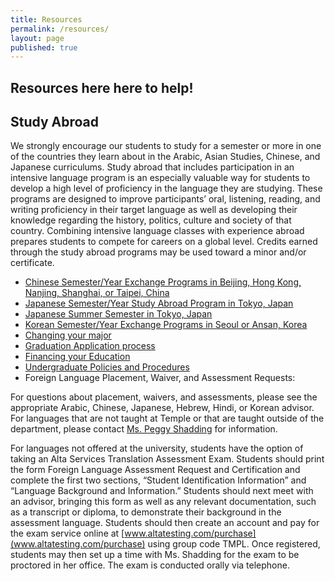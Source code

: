 ```yaml
---
title: Resources
permalink: /resources/
layout: page
published: true
---
```


## Resources here here to help!

## Study Abroad

We strongly encourage our students to study for a semester or more in one of the countries they learn about in the Arabic, Asian Studies, Chinese, and Japanese curriculums. Study abroad that includes participation in an intensive language program is an especially valuable way for students to develop a high level of proficiency in the language they are studying. These programs are designed to improve participants’ oral, listening, reading, and writing proficiency in their target language as well as developing their knowledge regarding the history, politics, culture and society of that country. Combining intensive language classes with experience abroad prepares students to compete for careers on a global level. Credits earned through the study abroad programs may be used toward a minor and/or certificate.

- [Chinese Semester/Year Exchange Programs in Beijing, Hong Kong, Nanjing, Shanghai, or Taipei, China](https://studyabroad.temple.edu/temple-exchanges/china-exchanges)
- [Japanese Semester/Year Study Abroad Program in Tokyo, Japan](https://studyabroad.temple.edu/sites/temple-japan-semester)
- [Japanese Summer Semester in Tokyo, Japan](https://studyabroad.temple.edu/sites/temple-japan-summer)
- [Korean Semester/Year Exchange Programs in Seoul or Ansan, Korea](https://studyabroad.temple.edu/temple-exchanges/korea-exchanges)
- [Changing your major](http://www.temple.edu/studentaffairs/orientation/freshman-orientation/changing-your-major.asp)
- [Graduation Application process](http://www.temple.edu/registrar/students/graduation)
- [Financing your Education](http://sfs.temple.edu)
- [Undergraduate Policies and Procedures](http://bulletin.temple.edu/undergraduate/academic-policies/)
- Foreign Language Placement, Waiver, and Assessment Requests:

For questions about placement, waivers, and assessments, please see the appropriate Arabic, Chinese, Japanese, Hebrew, Hindi, or Korean advisor.  For languages that are not taught at Temple or that are taught outside of the department, please contact [Ms. Peggy Shadding](mailto:peggy.shadding@temple.edu) for information.

For languages not offered at the university, students have the option of taking an Alta Services Translation Assessment Exam. Students should print the form Foreign Language Assessment Request and Certification and complete the first two sections, “Student Identification Information” and “Language Background and Information.” Students should next meet with an advisor, bringing this form as well as any relevant documentation, such as a transcript or diploma, to demonstrate their background in the assessment language. Students should then create an account and pay for the exam service online at [www.altatesting.com/purchase](www.altatesting.com/purchase) using group code TMPL. Once registered, students may then set up a time with Ms. Shadding for the exam to be proctored in her office. The exam is conducted orally via telephone.
